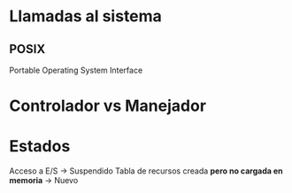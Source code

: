 # Llamadas al sistema


## POSIX

Portable Operating System Interface

# Controlador vs Manejador

# Estados

Acceso a E/S -> Suspendido
Tabla de recursos creada **pero no cargada en memoria** -> Nuevo